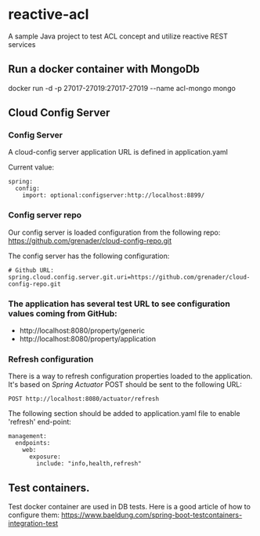 # reactive-acl
A sample Java project to test ACL concept and utilize reactive REST services

## Run a docker container with MongoDb
docker run -d -p 27017-27019:27017-27019 --name acl-mongo mongo

## Cloud Config Server

### Config Server
A cloud-config server application URL is defined in application.yaml

Current value:
```
spring:
  config:
    import: optional:configserver:http://localhost:8899/
```

### Config server repo
Our config server is loaded configuration from the following repo:
https://github.com/grenader/cloud-config-repo.git

The config server has the following configuration:
```
# Github URL:
spring.cloud.config.server.git.uri=https://github.com/grenader/cloud-config-repo.git
```

### The application has several test URL to see configuration values coming from GitHub:
* http://localhost:8080/property/generic
* http://localhost:8080/property/application

### Refresh configuration
There is a way to refresh configuration properties loaded to the application. It's based on _Spring Actuator_
POST should be sent to the following URL: 
```
POST http://localhost:8080/actuator/refresh
``` 

The following section should be added to application.yaml file to enable 'refresh' end-point:
```
management:
  endpoints:
    web:
      exposure:
        include: "info,health,refresh"
```

## Test containers.
Test docker container are used in DB tests.
Here is a good article of how to configure them: https://www.baeldung.com/spring-boot-testcontainers-integration-test

